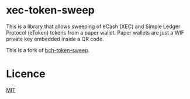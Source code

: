 # xec-token-sweep

This is a library that allows sweeping of eCash (XEC) and Simple Ledger Protocol (eToken) tokens from a paper wallet. Paper wallets are just a WIF private key embedded inside a QR code.

This is a fork of [bch-token-sweep](https://github.com/Permissionless-Software-Foundation/bch-token-sweep).

#  Licence
[MIT](LICENSE.md)
